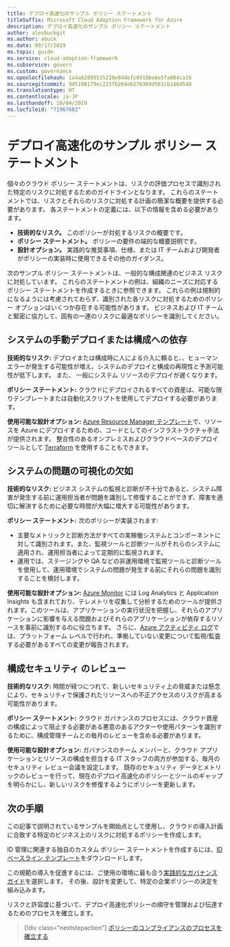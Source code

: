 ```yaml
---
title: デプロイ高速化のサンプル ポリシー ステートメント
titleSuffix: Microsoft Cloud Adoption Framework for Azure
description: デプロイ高速化のサンプル ポリシー ステートメント
author: alexbuckgit
ms.author: abuck
ms.date: 09/17/2019
ms.topic: guide
ms.service: cloud-adoption-framework
ms.subservice: govern
ms.custom: governance
ms.openlocfilehash: 1a4a82893535228e84defc8918be6e5fa884ca16
ms.sourcegitcommit: 945198179ec215fb264e6270369d561cb146d548
ms.translationtype: HT
ms.contentlocale: ja-JP
ms.lasthandoff: 10/04/2019
ms.locfileid: "71967682"
---
```

# <a name="deployment-acceleration-sample-policy-statements"></a>デプロイ高速化のサンプル ポリシー ステートメント

個々のクラウド ポリシー ステートメントは、リスクの評価プロセスで識別された特定のリスクに対処するためのガイドラインとなります。 これらのステートメントでは、リスクとそれらのリスクに対処する計画の簡潔な概要を提供する必要があります。 各ステートメントの定義には、以下の情報を含める必要があります。

- **技術的なリスク。** このポリシーが対処するリスクの概要です。
- **ポリシー ステートメント。** ポリシーの要件の端的な概要説明です。
- **設計オプション。** 実践的な推奨事項、仕様、または IT チームおよび開発者がポリシーの実装時に使用できるその他のガイダンス。

次のサンプル ポリシー ステートメントは、一般的な構成関連のビジネス リスクに対処しています。 これらのステートメントの例は、組織のニーズに対応するポリシー ステートメントを作成するときに参照できます。 これらの例は規制的になるようには考慮されておらず、識別された各リスクに対処するためのポリシー オプションはいくつか存在する可能性があります。 ビジネスおよび IT チームと緊密に協力して、固有の一連のリスクに最適なポリシーを識別してください。

## <a name="reliance-on-manual-deployment-or-configuration-of-systems"></a>システムの手動デプロイまたは構成への依存

**技術的なリスク:** デプロイまたは構成時に人による介入に頼ると、、ヒューマン エラーが発生する可能性が増え、システムのデプロイと構成の再現性と予測可能性が低下します。 また、 一般にシステム リソースのデプロイが遅くなります。

**ポリシー ステートメント:** クラウドにデプロイされるすべての資産は、可能な限りテンプレートまたは自動化スクリプトを使用してデプロイする必要があります。

**使用可能な設計オプション:** [Azure Resource Manager テンプレート](https://docs.microsoft.com/azure/azure-resource-manager/template-deployment-overview)で、リソースを Azure にデプロイするための、コードとしてのインフラストラクチャ手法が提供されます。 整合性のあるオンプレミスおよびクラウドベースのデプロイ ツールとして [Terraform](https://docs.microsoft.com/azure/terraform/terraform-overview) を使用することもできます。

## <a name="lack-of-visibility-into-system-issues"></a>システムの問題の可視化の欠如

**技術的なリスク:** ビジネス システムの監視と診断が不十分であると、システム障害が発生する前に運用担当者が問題を識別して修復することができず、障害を適切に解決するために必要な時間が大幅に増大する可能性があります。

**ポリシー ステートメント:** 次のポリシーが実装されます:

- 主要なメトリックと診断方法がすべての実稼働システムとコンポーネントに対して識別されます。また、監視ツールと診断ツールがそれらのシステムに適用され、運用担当者によって定期的に監視されます。
- 運用では、ステージングや QA などの非運用環境で監視ツールと診断ツールを使用して、運用環境でシステムの問題が発生する前にそれらの問題を識別することを検討します。

**使用可能な設計オプション:** [Azure Monitor](https://docs.microsoft.com/azure/azure-monitor) には Log Analytics と Application Insights も含まれており、テレメトリを収集して分析するためのツールが提供されます。このツールは、アプリケーションの実行状況を把握し、それらのアプリケーションに影響を与える問題およびそれらのアプリケーションが依存するリソースを事前に識別するのに役立ちます。 さらに、[Azure アクティビティ ログ](https://docs.microsoft.com/azure/azure-monitor/platform/activity-logs-overview)では、プラットフォーム レベルで行われ、準拠していない変更について監視/監査する必要があるすべての変更が報告されます。

## <a name="configuration-security-reviews"></a>構成セキュリティ のレビュー

**技術的なリスク:** 時間が経つにつれて、新しいセキュリティ上の脅威または懸念により、セキュリティで保護されたリソースへの不正アクセスのリスクが高まる可能性があります。

**ポリシー ステートメント:** クラウド ガバナンスのプロセスには、クラウド資産の構成によって阻止する必要がある悪意のあるアクターや使用パターンを識別するために、構成管理チームとの毎月のレビューを含める必要があります。

**使用可能な設計オプション:** ガバナンスのチーム メンバーと、クラウド アプリケーションとリソースの構成を担当する IT スタッフの両方が参加する、毎月のセキュリティ レビュー会議を設定します。 既存のセキュリティ データとメトリックのレビューを行って、現在のデプロイ高速化のポリシーとツールのギャップを明らかにし、新しいリスクを修復するようにポリシーを更新します。

## <a name="next-steps"></a>次の手順

この記事で説明されているサンプルを開始点として使用し、クラウドの導入計画に合致する特定のビジネス上のリスクに対処するポリシーを作成します。

ID 管理に関連する独自のカスタム ポリシー ステートメントを作成するには、[ID ベースライン テンプレート](../identity-baseline/template.md)をダウンロードします。

この規範の導入を促進するには、ご使用の環境に最も合う[実践的なガバナンス ガイド](../guides/index.md)を選択します。 その後、設計を変更して、特定の企業ポリシーの決定を組み込みます。

リスクと許容度に基づいて、デプロイ高速化ポリシーの順守を管理および伝達するためのプロセスを確立します。

> [!div class="nextstepaction"]
> [ポリシーのコンプライアンスのプロセスを確立する](./compliance-processes.md)
